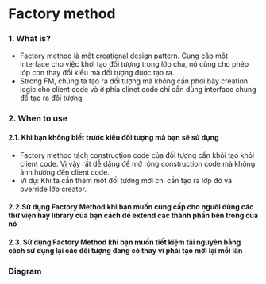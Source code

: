 # Factory method
### 1. What is?
- Factory method là một creational design pattern. Cung cấp một interface cho việc khởi tạo đối tượng trong lớp cha, nó cũng cho phép lớp con thay đổi kiểu mà đối tượng được tạo ra.
- Strong FM, chúng ta tạo ra đối tượng mà không cần phơi bày creation logic cho client code và ở phía clinet code chỉ cần dùng interface chung để tạo ra đối tượng
### 2. When to use
#### 2.1. Khi bạn không biết trước kiểu đối tượng mà bạn sẽ sử dụng
- Factory method tách construction code của đối tượng cần khỏi tạo khỏi client code. Vì vậy rất dễ dàng để mở rộng construction code mà không ảnh hưởng đến client code.
- Ví dụ: Khi ta cần thêm một đối tượng mới chỉ cần tạo ra lớp đó và override lớp creator. 
#### 2.2.Sử dụng Factory Method khi bạn muốn cung cấp cho người dùng các thư viện hay library của bạn cách để extend các thành phần bên trong của nó
#### 2.3. Sử dụng Factory Method khi bạn muốn tiết kiệm tài nguyên bằng cách sử dụng lại các đối tượng đang có thay vì phải tạo mới lại mỗi lần   
### Diagram
